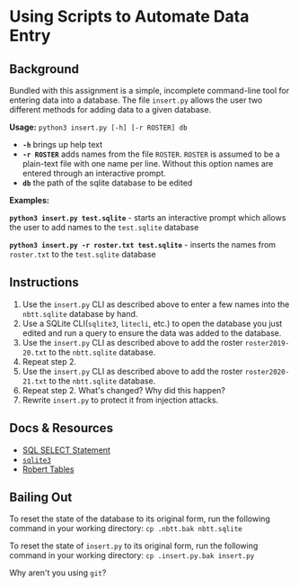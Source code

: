 # Using Scripts to Automate Data Entry

## Background

Bundled with this assignment is a simple, incomplete command-line tool for entering data into a database.
The file `insert.py` allows the user two different methods for adding data to a given database.

**Usage:**
`python3 insert.py [-h] [-r ROSTER] db`

- **`-h`** brings up help text
- **`-r ROSTER`** adds names from the file `ROSTER`. `ROSTER` is assumed to be a plain-text file with one name per line. 
Without this option names are entered through an interactive prompt.
- **`db`** the path of the sqlite database to be edited

**Examples:**

**`python3 insert.py test.sqlite`** - starts an interactive prompt which allows the user to add names to the `test.sqlite` database

**`python3 insert.py -r roster.txt test.sqlite`** - inserts the names from `roster.txt` to the `test.sqlite` database

## Instructions

1. Use the `insert.py` CLI as described above to enter a few names into the `nbtt.sqlite` database by hand.
2. Use a SQLite CLI(`sqlite3`, `litecli`, etc.) to open the database you just edited and run a query to ensure the
data was added to the database.
3. Use the `insert.py` CLI as described above to add the roster `roster2019-20.txt` to the `nbtt.sqlite` database.
4. Repeat step 2.
5. Use the `insert.py` CLI as described above to add the roster `roster2020-21.txt` to the `nbtt.sqlite` database.
6. Repeat step 2. What's changed? Why did this happen?
7. Rewrite `insert.py` to protect it from injection attacks.

## Docs & Resources

- [SQL SELECT Statement](https://www.w3schools.com/sql/sql_select.asp)
- [`sqlite3`](https://docs.python.org/3/library/sqlite3.html#module-sqlite3)
- [Robert Tables](https://xkcd.com/327/)

## Bailing Out

To reset the state of the database to its original form, run the following command in your working directory:
`cp .nbtt.bak nbtt.sqlite`

To reset the state of `insert.py` to its original form, run the following command in your working directory:
`cp .insert.py.bak insert.py`

Why aren't you using `git`?
